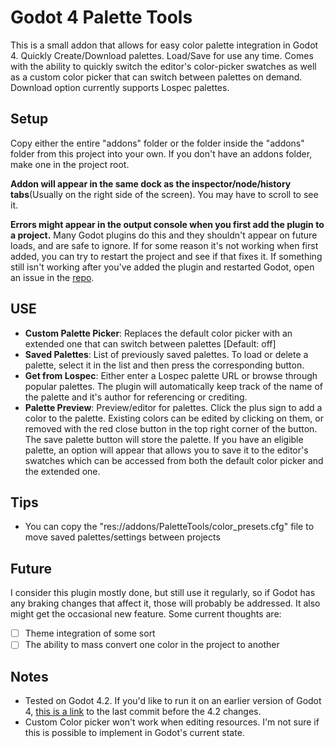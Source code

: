 # Godot 4 Palette Tools

This is a small addon that allows for easy color palette integration in Godot 4. Quickly Create/Download palettes. Load/Save for use any time. Comes with the ability to quickly switch the editor's color-picker swatches as well as a custom color picker that can switch between palettes on demand. Download option currently supports Lospec palettes.

## Setup

Copy either the entire "addons" folder or the folder inside the "addons" folder from this project into your own. If you don't have an addons folder, make one in the project root.

**Addon will appear in the same dock as the inspector/node/history tabs**(Usually on the right side of the screen). You may have to scroll to see it.

**Errors might appear in the output console when you first add the plugin to a project.** Many Godot plugins do this and they shouldn't appear on future loads, and are safe to ignore. If for some reason it's not working when first added, you can try to restart the project and see if that fixes it. If something still isn't working after you've added the plugin and restarted Godot, open an issue in the [repo](https://github.com/RancidMilkGames/GodotPaletteTools).

## USE

* **Custom Palette Picker**: Replaces the default color picker with an extended one that can switch between palettes [Default: off]
* **Saved Palettes**: List of previously saved palettes. To load or delete a palette, select it in the list and then press the corresponding button.
* **Get from Lospec**: Either enter a Lospec palette URL or browse through popular palettes. The plugin will automatically keep track of the name of the palette and it's author for referencing or crediting.
* **Palette Preview**: Preview/editor for palettes. Click the plus sign to add a color to the palette. Existing colors can be edited by clicking on them, or removed with the red close button in the top right corner of the button. The save palette button will store the palette. If you have an eligible palette, an option will appear that allows you to save it to the editor's swatches which can be accessed from both the default color picker and the extended one.

## Tips

* You can copy the "res://addons/PaletteTools/color_presets.cfg" file to move saved palettes/settings between projects

## Future

I consider this plugin mostly done, but still use it regularly, so if Godot has any braking changes that affect it, those will probably be addressed. It also might get the occasional new feature. Some current thoughts are:

- [ ] Theme integration of some sort
- [ ] The ability to mass convert one color in the project to another

## Notes

* Tested on Godot 4.2. If you'd like to run it on an earlier version of Godot 4, [this is a link](https://github.com/RancidMilkGames/GodotPaletteTools/tree/47c09b8d6e43a0acc0380a1344a4b2282f95d49b) to the last commit before the 4.2 changes.
* Custom Color picker won't work when editing resources. I'm not sure if this is possible to implement in Godot's current state.
